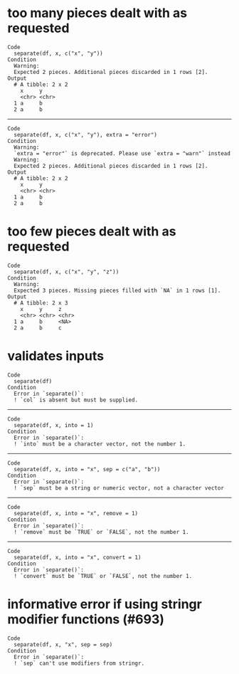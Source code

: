 # too many pieces dealt with as requested

    Code
      separate(df, x, c("x", "y"))
    Condition
      Warning:
      Expected 2 pieces. Additional pieces discarded in 1 rows [2].
    Output
      # A tibble: 2 x 2
        x     y    
        <chr> <chr>
      1 a     b    
      2 a     b    

---

    Code
      separate(df, x, c("x", "y"), extra = "error")
    Condition
      Warning:
      `extra = "error"` is deprecated. Please use `extra = "warn"` instead
      Warning:
      Expected 2 pieces. Additional pieces discarded in 1 rows [2].
    Output
      # A tibble: 2 x 2
        x     y    
        <chr> <chr>
      1 a     b    
      2 a     b    

# too few pieces dealt with as requested

    Code
      separate(df, x, c("x", "y", "z"))
    Condition
      Warning:
      Expected 3 pieces. Missing pieces filled with `NA` in 1 rows [1].
    Output
      # A tibble: 2 x 3
        x     y     z    
        <chr> <chr> <chr>
      1 a     b     <NA> 
      2 a     b     c    

# validates inputs

    Code
      separate(df)
    Condition
      Error in `separate()`:
      ! `col` is absent but must be supplied.

---

    Code
      separate(df, x, into = 1)
    Condition
      Error in `separate()`:
      ! `into` must be a character vector, not the number 1.

---

    Code
      separate(df, x, into = "x", sep = c("a", "b"))
    Condition
      Error in `separate()`:
      ! `sep` must be a string or numeric vector, not a character vector

---

    Code
      separate(df, x, into = "x", remove = 1)
    Condition
      Error in `separate()`:
      ! `remove` must be `TRUE` or `FALSE`, not the number 1.

---

    Code
      separate(df, x, into = "x", convert = 1)
    Condition
      Error in `separate()`:
      ! `convert` must be `TRUE` or `FALSE`, not the number 1.

# informative error if using stringr modifier functions (#693)

    Code
      separate(df, x, "x", sep = sep)
    Condition
      Error in `separate()`:
      ! `sep` can't use modifiers from stringr.

